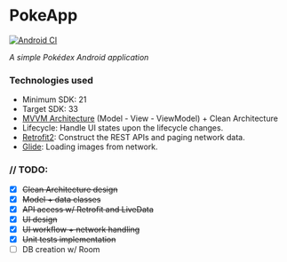 # PokeApp
[![Android CI](https://github.com/JoseCTe/PokeApp/actions/workflows/android.yml/badge.svg?branch=main)](https://github.com/JoseCTe/PokeApp/actions/workflows/android.yml)

_A simple Pokédex Android application_

### Technologies used
- Minimum SDK: 21
- Target SDK: 33
- [MVVM Architecture](https://en.wikipedia.org/wiki/Model%E2%80%93view%E2%80%93viewmodel) (Model - View - ViewModel) + Clean Architecture
- Lifecycle: Handle UI states upon the lifecycle changes.
- [Retrofit2](https://github.com/square/retrofit): Construct the REST APIs and paging network data.
- [Glide](https://github.com/bumptech/glide): Loading images from network.

### // TODO:
- [x] ~~Clean Architecture design~~
- [x] ~~Model + data classes~~
- [x] ~~API access w/ Retrofit and LiveData~~
- [x] ~~UI design~~
- [x] ~~UI workflow + network handling~~
- [x] ~~Unit tests implementation~~
- [ ] DB creation w/ Room
